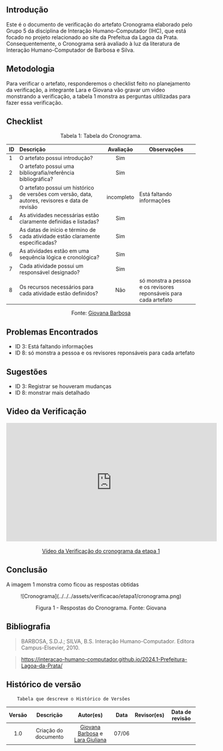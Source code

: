## Introdução
Este é o documento de verificação do artefato Cronograma elaborado pelo Grupo 5 da disciplina de Interação Humano-Computador (IHC), que está focado no projeto relacionado ao site da Prefeitua da Lagoa da Prata. Consequentemente, o Cronograma será avaliado à luz da literatura de Interação Humano-Computador de Barbosa e Silva.

## Metodologia
Para verificar o artefato, responderemos o checklist feito no planejamento da verificação, a integrante Lara e Giovana vão gravar um video monstrando a verificação, a tabela 1 monstra as perguntas ultilizadas para fazer essa verificação.

## Checklist
<center>Tabela 1: Tabela do Cronograma. </center> 

| __ID__ | __Descrição__ | __Avaliação__ | __Observações__ |
|:----------|:----------|:----------:| --------------------|
| 1 | O artefato possui introdução? | Sim| |
| 2 | O artefato possui uma bibliografia/referência bibliográfica?  |Sim | |
| 3 | O artefato possui um histórico de versões com versão, data, autores, revisores e data de revisão|incompleto|Está faltando informações|
| 4 | As atividades necessárias estão claramente definidas e listadas? | Sim | |
| 5 | As datas de início e término de cada atividade estão claramente especificadas? | Sim| |
| 6 | As atividades estão em uma sequência lógica e cronológica? | Sim | |
| 7 | Cada atividade possui um responsável designado? | Sim | |
| 8 | Os recursos necessários para cada atividade estão definidos? | Não | só monstra a pessoa e os revisores reponsáveis para cada artefato|

 <center>  <p>Fonte: <a href="https://github.com/gio221">Giovana Barbosa</a></p></center>

## Problemas Encontrados

* ID 3: Está faltando informações
* ID 8: só monstra a pessoa e os revisores reponsáveis para cada artefato

## Sugestões

* ID 3: Registrar se houveram mudanças
* ID 8: monstrar mais detalhado

## Video da Verificação

<p style="text-align: center"><iframe width="560" height="315" src="https://www.youtube.com/embed/_5vxUvPSV38 " title="YouTube video player" frameborder="0" allow="accelerometer; autoplay; clipboard-write; encrypted-media; gyroscope; picture-in-picture; web-share" referrerpolicy="strict-origin-when-cross-origin" allowfullscreen></iframe></p>
<p style="text-align: center"><a href="https://youtu.be/_5vxUvPSV38 " target="blanket">Vídeo da Verificação do cronograma da etapa 1</a></p>

## Conclusão
A imagem 1 monstra como ficou as respostas obtidas
<center>
![Cronograma](../../../assets/verificacao/etapa1/cronograma.png)
<div align="center">
<p> Figura 1 - Respostas do Cronograma. Fonte: Giovana </p> 
</div></center>


## Bibliografia
> BARBOSA, S.D.J.; SILVA, B.S. Interação Humano-Computador. Editora Campus-Elsevier, 2010.

>  https://interacao-humano-computador.github.io/2024.1-Prefeitura-Lagoa-da-Prata/


## Histórico de versão
        Tabela que descreve o Histórico de Versões
|     Versão       |     Descrição      |      Autor(es)      | Data           |  Revisor(es)          |Data de revisão|
| :----------------------------------------------------------: | :-------------------------------: | :-------------------------------------------------: | :-------------------------------: |  :-------------------------------: | :-------------------------------: |
|1.0|Criação do documento|[Giovana Barbosa](https://github.com/gio221) e [Lara Giuliana](https://github.com/gravelylara)  | 07/06|||